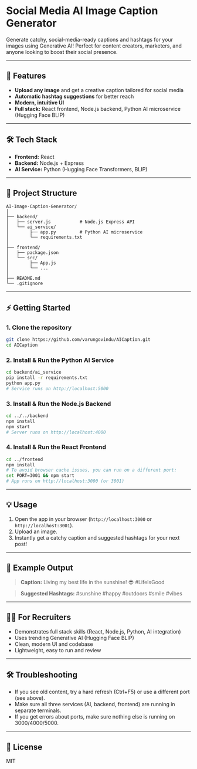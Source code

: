 
# Social Media AI Image Caption Generator

Generate catchy, social-media-ready captions and hashtags for your images using Generative AI! Perfect for content creators, marketers, and anyone looking to boost their social presence.

---

## 🚀 Features
- **Upload any image** and get a creative caption tailored for social media
- **Automatic hashtag suggestions** for better reach
- **Modern, intuitive UI**
- **Full stack:** React frontend, Node.js backend, Python AI microservice (Hugging Face BLIP)

---

## 🛠️ Tech Stack
- **Frontend:** React
- **Backend:** Node.js + Express
- **AI Service:** Python (Hugging Face Transformers, BLIP)

---

## 📁 Project Structure

```
AI-Image-Caption-Generator/
│
├── backend/
│   ├── server.js           # Node.js Express API
│   └── ai_service/
│        ├── app.py         # Python AI microservice
│        └── requirements.txt
│
├── frontend/
│   ├── package.json
│   └── src/
│        ├── App.js
│        └── ...
│
├── README.md
└── .gitignore
```

---

## ⚡ Getting Started

### 1. Clone the repository
```bash
git clone https://github.com/varungovindu/AICaption.git
cd AICaption
```

### 2. Install & Run the Python AI Service
```bash
cd backend/ai_service
pip install -r requirements.txt
python app.py
# Service runs on http://localhost:5000
```

### 3. Install & Run the Node.js Backend
```bash
cd ../../backend
npm install
npm start
# Server runs on http://localhost:4000
```

### 4. Install & Run the React Frontend
```bash
cd ../frontend
npm install
# To avoid browser cache issues, you can run on a different port:
set PORT=3001 && npm start
# App runs on http://localhost:3000 (or 3001)
```

---

## 💡 Usage
1. Open the app in your browser (`http://localhost:3000` or `http://localhost:3001`).
2. Upload an image.
3. Instantly get a catchy caption and suggested hashtags for your next post!

---

## 📝 Example Output

> **Caption:**
> Living my best life in the sunshine! 😎 #LifeIsGood

> **Suggested Hashtags:**
> #sunshine #happy #outdoors #smile #vibes

---

## 🧑‍💻 For Recruiters
- Demonstrates full stack skills (React, Node.js, Python, AI integration)
- Uses trending Generative AI (Hugging Face BLIP)
- Clean, modern UI and codebase
- Lightweight, easy to run and review

---

## 🛠️ Troubleshooting
- If you see old content, try a hard refresh (Ctrl+F5) or use a different port (see above).
- Make sure all three services (AI, backend, frontend) are running in separate terminals.
- If you get errors about ports, make sure nothing else is running on 3000/4000/5000.

---

## 📄 License
MIT
